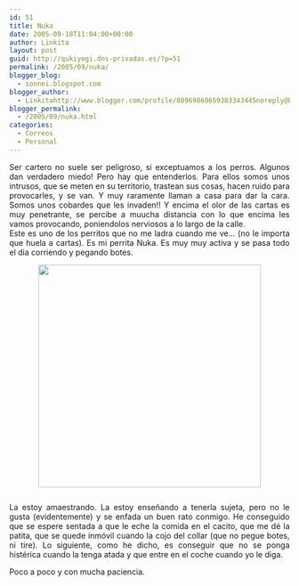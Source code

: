 ```yaml
---
id: 51
title: Nuka
date: 2005-09-18T11:04:00+00:00
author: Linkita
layout: post
guid: http://qukiyegi.dns-privadas.es/?p=51
permalink: /2005/09/nuka/
blogger_blog:
  - sonnei.blogspot.com
blogger_author:
  - Linkitahttp://www.blogger.com/profile/08969869659383343445noreply@blogger.com
blogger_permalink:
  - /2005/09/nuka.html
categories:
  - Correos
  - Personal
---
```

<div style="text-align: justify;">
  Ser cartero no suele ser peligroso, si exceptuamos a los perros. Algunos dan verdadero miedo! Pero hay que entenderlos. Para ellos somos unos intrusos, que se meten en su territorio, trastean sus cosas, hacen ruido para provocarles, y se van. Y muy raramente llaman a casa para dar la cara. Somos unos cobardes que les invaden!! Y encima el olor de las cartas es muy penetrante, se percibe a muucha distancia con lo que encima les vamos provocando, poniendolos nerviosos a lo largo de la calle.
</div>

<div style="text-align: justify;">
  <div style="text-align: justify;">
    Este es uno de los perritos que no me ladra cuando me ve&#8230; (no le importa que huela a cartas). Es mi perrita Nuka. Es muy muy activa y se pasa todo el dia corriendo y pegando botes.
  </div>
  
  <p>
    <a onblur="try {parent.deselectBloggerImageGracefully();} catch(e) {}" href="http://i7.photobucket.com/albums/y261/linkitab/nuka.jpg"><img style="margin: 0px auto 10px; display: block; text-align: center; cursor: pointer; width: 400px;" src="http://i7.photobucket.com/albums/y261/linkitab/nuka.jpg" alt="" border="0" /></a><br />La estoy amaestrando. La estoy enseñando a tenerla sujeta, pero no le gusta (evidentemente) y se enfada un buen rato conmigo. He conseguido que se espere sentada a que le eche la comida en el cacito, que me dé la patita, que se quede inmóvil cuando la cojo del collar (que no pegue botes, ni tire). Lo siguiente, como he dicho, es conseguir que no se ponga histérica cuando la tenga atada y que entre en el coche cuando yo le diga.
  </p>
  
  <p>
    Poco a poco y con mucha paciencia.</div>